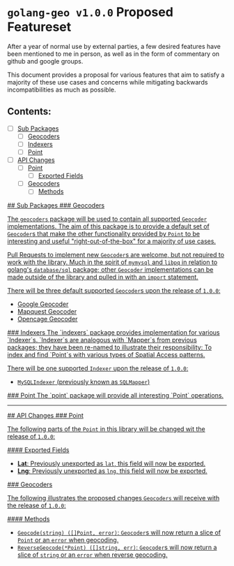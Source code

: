 # `golang-geo v1.0.0` Proposed Featureset

After a year of normal use by external parties, a few desired features have been mentioned to me in person, as well as in the form of commentary on github and google groups.  

This document provides a proposal for various features that aim to satisfy a majority of these use cases and concerns while mitigating backwards incompatibilities as much as possible.

## Contents:

- [ ] [Sub Packages](#sub-packages)
  - [ ] [Geocoders](#geocoders)
  - [ ] [Indexers](#indexers)
  - [ ] [Point](#point)
- [ ] [API Changes](#api-changes)
  - [ ] [Point](#api-changes-point)
    - [ ] [Exported Fields](#point-exported-fields)
  - [ ] [Geocoders](#api-changes-geocoders)
    - [ ] [Methods](#geocoder-methods)

<a href="sub-packages" />
## Sub Packages

<a href="geocoders"/>
### Geocoders

The `geocoders` package will be used to contain all supported `Geocoder` implementations.  The aim of this package is to provide a default set of `Geocoder`s that make the other functionality provided by `Point` to be interesting and useful "right-out-of-the-box" for a majority of use cases.

Pull Requests to implement new `Geocoder`s are welcome, but not required to work with the library.  Much in the spirit of `mymysql` and `libpq` in relation to golang's `database/sql` package; other `Geocoder` implementations can be made outside of the library and pulled in with an `import` statement. 

There will be three default supported `Geocoder`s upon the release of `1.0.0`:
  - Google Geocoder
  - Mapquest Geocoder
  - Opencage Geocoder

<a href="indexers" />
### Indexers
The `indexers` package provides implementation for various `Indexer`s.  `Indexer`s are analogous with `Mapper`s from previous packages; they have been re-named to illustrate their responsibility:  To index and find `Point`s with various types of Spatial Access patterns.    

There will be one supported `Indexer` upon the release of `1.0.0`: 
  - `MySQLIndexer` (previously known as `SQLMapper`)

<a href="point" />
### Point
The `point` package will provide all interesting `Point` operations.

***

<a href="api-changes" />
## API Changes

<a href="api-changes-point" />
### Point

The following parts of the `Point` in this library will be changed wit the release of `1.0.0`:

<a href="point-exported-fields">
#### Exported Fields

- **Lat**: Previously unexported as `lat`, this field will now be exported.  
- **Lng**: Previously unexported as `lng`, this field will now be exported.

<a href="api-changes-geocoders" />
### Geocoders

The following illustrates the proposed changes `Geocoders` will receive with the release of `1.0.0`:

<a href="geocoder-methods">
#### Methods

  - `Geocode(string) ([]Point, error)`: `Geocoder`s will now return a slice of `Point` or an `error` when geocoding.
  - `ReverseGeocode(*Point) ([]string, err)`: `Geocoder`s will now return a slice of `string` or an `error` when reverse geocoding.